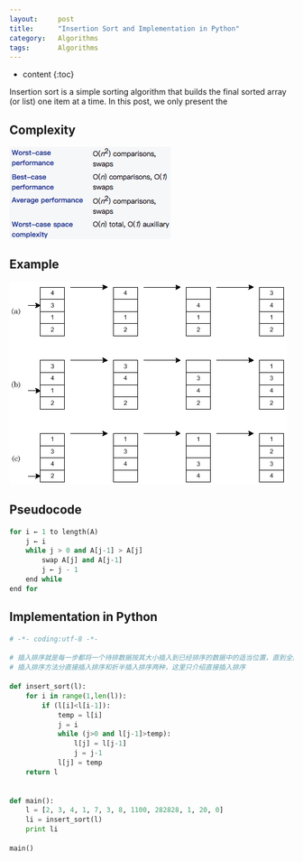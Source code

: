 ```yaml
---
layout:     post
title:      "Insertion Sort and Implementation in Python"
category:   Algorithms
tags:       Algorithms
---
```


* content
{:toc}

Insertion sort is a simple sorting algorithm that builds the final sorted array (or list) one item at a time. In this post, we only present the 

## Complexity

![](/images/algorithms/insert2.png)

## Example

![](/images/algorithms/insert.png)

## Pseudocode

```python
for i ← 1 to length(A)
    j ← i
    while j > 0 and A[j-1] > A[j]
        swap A[j] and A[j-1]
        j ← j - 1
    end while
end for
```

## Implementation in Python

```python
# -*- coding:utf-8 -*-

# 插入排序就是每一步都将一个待排数据按其大小插入到已经排序的数据中的适当位置，直到全部插入完毕。
# 插入排序方法分直接插入排序和折半插入排序两种，这里只介绍直接插入排序

def insert_sort(l):
    for i in range(1,len(l)):
        if (l[i]<l[i-1]):
            temp = l[i]
            j = i
            while (j>0 and l[j-1]>temp):
                l[j] = l[j-1]
                j = j-1
            l[j] = temp
    return l


def main():
    l = [2, 3, 4, 1, 7, 3, 8, 1100, 282828, 1, 20, 0]
    li = insert_sort(l)
    print li

main()
```